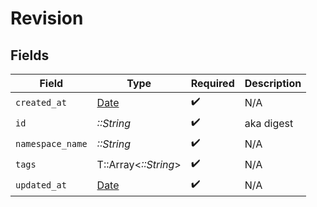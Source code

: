 # Revision


## Fields

| Field                                                                | Type                                                                 | Required                                                             | Description                                                          |
| -------------------------------------------------------------------- | -------------------------------------------------------------------- | -------------------------------------------------------------------- | -------------------------------------------------------------------- |
| `created_at`                                                         | [Date](https://ruby-doc.org/stdlib-2.6.1/libdoc/date/rdoc/Date.html) | :heavy_check_mark:                                                   | N/A                                                                  |
| `id`                                                                 | *::String*                                                           | :heavy_check_mark:                                                   | aka digest                                                           |
| `namespace_name`                                                     | *::String*                                                           | :heavy_check_mark:                                                   | N/A                                                                  |
| `tags`                                                               | T::Array<*::String*>                                                 | :heavy_check_mark:                                                   | N/A                                                                  |
| `updated_at`                                                         | [Date](https://ruby-doc.org/stdlib-2.6.1/libdoc/date/rdoc/Date.html) | :heavy_check_mark:                                                   | N/A                                                                  |